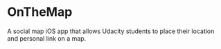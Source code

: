 # OnTheMap
A social map iOS app that allows Udacity students to place their location and personal link on a map.

